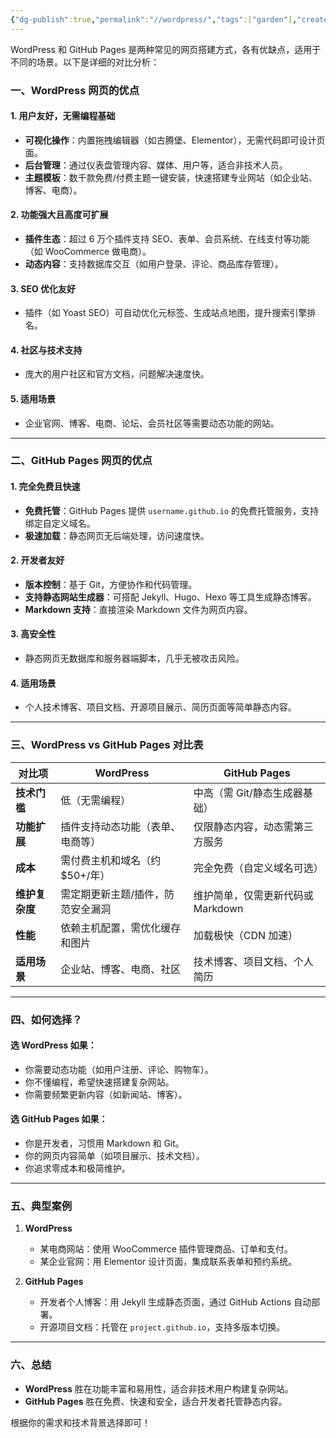 ```yaml
---
{"dg-publish":true,"permalink":"//wordpress/","tags":["garden"],"created":"2025-02-18T01:33:24.000+08:00","updated":"2025-03-02T01:22:40.000+08:00"}
---
```


WordPress 和 GitHub Pages 是两种常见的网页搭建方式，各有优缺点，适用于不同的场景。以下是详细的对比分析：

### **一、WordPress 网页的优点**
#### **1. 用户友好，无需编程基础**
   - **可视化操作**：内置拖拽编辑器（如古腾堡、Elementor），无需代码即可设计页面。
   - **后台管理**：通过仪表盘管理内容、媒体、用户等，适合非技术人员。
   - **主题模板**：数千款免费/付费主题一键安装，快速搭建专业网站（如企业站、博客、电商）。

#### **2. 功能强大且高度可扩展**
   - **插件生态**：超过 6 万个插件支持 SEO、表单、会员系统、在线支付等功能（如 WooCommerce 做电商）。
   - **动态内容**：支持数据库交互（如用户登录、评论、商品库存管理）。

#### **3. SEO 优化友好**
   - 插件（如 Yoast SEO）可自动优化元标签、生成站点地图，提升搜索引擎排名。

#### **4. 社区与技术支持**
   - 庞大的用户社区和官方文档，问题解决速度快。

#### **5. 适用场景**
   - 企业官网、博客、电商、论坛、会员社区等需要动态功能的网站。

---

### **二、GitHub Pages 网页的优点**
#### **1. 完全免费且快速**
   - **免费托管**：GitHub Pages 提供 `username.github.io` 的免费托管服务，支持绑定自定义域名。
   - **极速加载**：静态网页无后端处理，访问速度快。

#### **2. 开发者友好**
   - **版本控制**：基于 Git，方便协作和代码管理。
   - **支持静态网站生成器**：可搭配 Jekyll、Hugo、Hexo 等工具生成静态博客。
   - **Markdown 支持**：直接渲染 Markdown 文件为网页内容。

#### **3. 高安全性**
   - 静态网页无数据库和服务器端脚本，几乎无被攻击风险。

#### **4. 适用场景**
   - 个人技术博客、项目文档、开源项目展示、简历页面等简单静态内容。

---

### **三、WordPress vs GitHub Pages 对比表**
| **对比项**       | **WordPress**                          | **GitHub Pages**                     |
|-------------------|----------------------------------------|--------------------------------------|
| **技术门槛**      | 低（无需编程）                         | 中高（需 Git/静态生成器基础）        |
| **功能扩展**      | 插件支持动态功能（表单、电商等）       | 仅限静态内容，动态需第三方服务       |
| **成本**          | 需付费主机和域名（约 $50+/年）         | 完全免费（自定义域名可选）           |
| **维护复杂度**    | 需定期更新主题/插件，防范安全漏洞      | 维护简单，仅需更新代码或 Markdown    |
| **性能**          | 依赖主机配置，需优化缓存和图片         | 加载极快（CDN 加速）                 |
| **适用场景**      | 企业站、博客、电商、社区               | 技术博客、项目文档、个人简历         |

---

### **四、如何选择？**
#### **选 WordPress 如果：**
   - 你需要动态功能（如用户注册、评论、购物车）。
   - 你不懂编程，希望快速搭建复杂网站。
   - 你需要频繁更新内容（如新闻站、博客）。

#### **选 GitHub Pages 如果：**
   - 你是开发者，习惯用 Markdown 和 Git。
   - 你的网页内容简单（如项目展示、技术文档）。
   - 你追求零成本和极简维护。

---

### **五、典型案例**
1. **WordPress**  
   - 某电商网站：使用 WooCommerce 插件管理商品、订单和支付。  
   - 某企业官网：用 Elementor 设计页面，集成联系表单和预约系统。

2. **GitHub Pages**  
   - 开发者个人博客：用 Jekyll 生成静态页面，通过 GitHub Actions 自动部署。  
   - 开源项目文档：托管在 `project.github.io`，支持多版本切换。

---

### **六、总结**
- **WordPress** 胜在功能丰富和易用性，适合非技术用户构建复杂网站。  
- **GitHub Pages** 胜在免费、快速和安全，适合开发者托管静态内容。  

根据你的需求和技术背景选择即可！